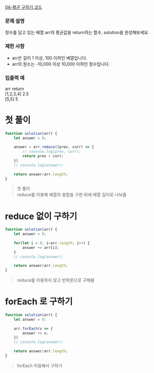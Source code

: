 [04-평균 구하기 코드](../codes/04평균구하기.js)  
### 문제 설명
정수를 담고 있는 배열 arr의 평균값을 return하는 함수, solution을 완성해보세요.



### 제한 사항  
- arr은 길이 1 이상, 100 이하인 배열입니다.
- arr의 원소는 -10,000 이상 10,000 이하인 정수입니다.

### 입출력 예  
arr	return  
[1,2,3,4]	2.5  
[5,5]	5   

# 첫 풀이
```jsx
function solution(arr) {
    let answer = 0;
    
    answer = arr.reduce((prev, curr) => {
        // console.log(prev, curr);
        return prev + curr;
    })
    // console.log(answer);
    
    return answer/arr.length;
}
```
> 첫 풀이  
> reduce를 이용해 배열의 총합을 구한 뒤에 배열 길이로 나눠줌  

# reduce 없이 구하기
```jsx
function solution(arr) {
    let answer = 0;
    
    for(let i = 0; i<arr.length; i++) {
        answer += arr[i];
    }
    // console.log(answer);
    
    return answer/arr.length;
}
```
> reduce를 이용하지 않고 반복문으로 구해봄  

# forEach 로 구하기
```jsx
function solution(arr) {
    let answer = 0;
    
    arr.forEach(v => {
        answer += v;
    })
    // console.log(answer);
    
    return answer/arr.length;
}
```
> forEach 이용해서 구하기  
